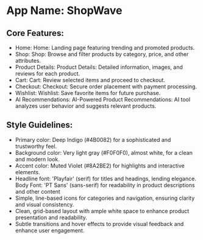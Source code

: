 # **App Name**: ShopWave

## Core Features:

- Home: Home: Landing page featuring trending and promoted products.
- Shop: Shop: Browse and filter products by category, price, and other attributes.
- Product Details: Product Details: Detailed information, images, and reviews for each product.
- Cart: Cart: Review selected items and proceed to checkout.
- Checkout: Checkout: Secure order placement with payment processing.
- Wishlist: Wishlist: Save favorite items for future purchase.
- AI Recommendations: AI-Powered Product Recommendations: AI tool analyzes user behavior and suggests relevant products.

## Style Guidelines:

- Primary color: Deep Indigo (#4B0082) for a sophisticated and trustworthy feel.
- Background color: Very light gray (#F0F0F0), almost white, for a clean and modern look.
- Accent color: Muted Violet (#8A2BE2) for highlights and interactive elements.
- Headline font: 'Playfair' (serif) for titles and headings, lending elegance. Body Font: 'PT Sans' (sans-serif) for readability in product descriptions and other content
- Simple, line-based icons for categories and navigation, ensuring clarity and visual consistency.
- Clean, grid-based layout with ample white space to enhance product presentation and readability.
- Subtle transitions and hover effects to provide visual feedback and enhance user engagement.